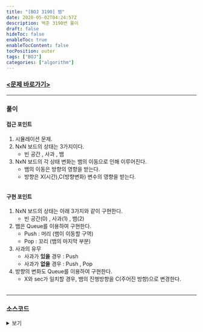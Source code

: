 ```yaml
---
title: "[BOJ 3190] 뱀"
date: 2020-05-02T04:24:57Z
description: 백준 3190번 풀이
draft: false
hideToc: false
enableToc: true
enableTocContent: false
tocPosition: outer
tags: ["BOJ"]
categories: ["algorithm"]
---
```


### [<문제 바로가기>](https://www.acmicpc.net/problem/3190)

---

### 풀이

#### 접근 포인트
1. 시뮬레이션 문제.
2. NxN 보드의 상태는 3가지이다.
	- 빈 공간 , 사과 , 뱀
3. NxN 보드의 각 상태 변화는 뱀의 이동으로 인해 이루어진다.
	- 뱀의 이동은 방향의 영향을 받는다.
	- 방향은 X(시간),C(방향변화) 변수의 영향을 받는다.

######

#### 구현 포인트
1. NxN 보드의 상태는 아래 3가지와 같이 구현한다.
	- 빈 공간(0) , 사과(1) , 뱀(2)
2. 뱀은 Queue를 이용하여 구현한다.
	- Push : 머리 (뱀이 이동할 구역)
	- Pop  : 꼬리 (뱀의 마지막 부분)
3. 사과의 유무
	- 사과가 __있을__ 경우 : Push
	- 사과가 __없을__ 경우 : Push , Pop
4. 방향의 변화도 Queue를 이용하여 구현한다.
	- X와 sec가 일치할 경우, 뱀의 진행방향을 C(주어진 방향)으로 변경한다.
######
---

### 소스코드

<details><summary>보기</summary>

```c++
#include <iostream>
#include <queue>

using namespace std;
using PII = pair<int,int>;

const int Apple = 1;
const int Body = 2;
const int Left = 3;
const int Right = 1;
const int dx[4] = {0,1,0,-1};
const int dy[4] = {-1,0,1,0};

int Map[100][100];
int N;
queue<PII> Change_Dir;
//L = left , D = Right

int solve();
bool IsSafe(int x,int y);

int main()
{
	ios_base::sync_with_stdio(false);
	cin.tie(nullptr);
	
	int K,L,X,i,x,y,d;
	char C;
	cin >> N >> K;
	
	for(i=0; i<K; i++)
	{
		cin >> y >> x;
		Map[y-1][x-1] = Apple;
	}
	
	cin >> L;
	
	for(i=0; i<L; i++)
	{
		cin >> X >> C;
		d = (C == 'L' ? Left : Right);
		
		Change_Dir.push({X,d});
	}
	
	cout << solve() << endl;
}

int solve()
{
	// initialize
	queue<PII> Snake;
	int x = 0 , y = 0;
	int sec = 0 , dir = 1;
	int bx,by;
	
	Snake.push({0,0});
	Map[0][0] = Body;
	
	while(true)
	{
		//Move
		x += dx[dir];
		y += dy[dir];
		Snake.push({x,y});
		
		//Check Next Map
		if(!IsSafe(x,y) || Map[y][x] == Body)
			return sec + 1;
		
		else if(Map[y][x] == Apple)
			Map[y][x] = Body;
			
		
		else					
		{
			Map[y][x] = Body;
			
			bx = Snake.front().first;
			by = Snake.front().second;
			Snake.pop();
			Map[by][bx] = 0;
		}
		
		sec++;
		
		//Check Direction
		if(Change_Dir.front().first == sec)
		{
			dir = (dir + Change_Dir.front().second) % 4;
			Change_Dir.pop();
		}

	}
}

bool IsSafe(int x,int y)
{
	return x >= 0 && x < N && y >= 0 && y < N;
}

```

</details>